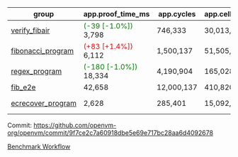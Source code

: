 | group | app.proof_time_ms | app.cycles | app.cells_used | leaf.proof_time_ms | leaf.cycles | leaf.cells_used |
| -- | -- | -- | -- | -- | -- | -- |
| [verify_fibair](https://github.com/openvm-org/openvm/blob/benchmark-results/benchmarks-dispatch/refs/heads/main/verify_fibair-9f7ce2c7a60918dbe5e69e717bc28aa6d4092678.md) |<span style='color: green'>(-39 [-1.0%])</span> 3,798 |  746,333 |  30,013,314 |- | - | - |
| [fibonacci_program](https://github.com/openvm-org/openvm/blob/benchmark-results/benchmarks-dispatch/refs/heads/main/fibonacci-9f7ce2c7a60918dbe5e69e717bc28aa6d4092678.md) |<span style='color: red'>(+83 [+1.4%])</span> 6,112 |  1,500,137 |  51,505,102 |<span style='color: red'>(+335 [+2.3%])</span> 15,130 |  3,172,014 |  128,865,487 |
| [regex_program](https://github.com/openvm-org/openvm/blob/benchmark-results/benchmarks-dispatch/refs/heads/main/regex-9f7ce2c7a60918dbe5e69e717bc28aa6d4092678.md) |<span style='color: green'>(-180 [-1.0%])</span> 18,334 |  4,190,904 |  165,028,173 |<span style='color: green'>(-108 [-0.4%])</span> 30,284 |  6,523,133 |  291,301,869 |
| [fib_e2e](https://github.com/openvm-org/openvm/blob/benchmark-results/benchmarks-dispatch/refs/heads/main/fib_e2e-9f7ce2c7a60918dbe5e69e717bc28aa6d4092678.md) | 42,658 |  12,000,137 |  410,820,430 | 91,446 |  19,059,192 |  770,639,666 |
| [ecrecover_program](https://github.com/openvm-org/openvm/blob/benchmark-results/benchmarks-dispatch/refs/heads/main/ecrecover-9f7ce2c7a60918dbe5e69e717bc28aa6d4092678.md) | 2,628 |  285,401 |  15,092,297 |<span style='color: red'>(+589 [+1.4%])</span> 42,661 |  9,663,286 |  440,557,216 |


Commit: https://github.com/openvm-org/openvm/commit/9f7ce2c7a60918dbe5e69e717bc28aa6d4092678

[Benchmark Workflow](https://github.com/openvm-org/openvm/actions/runs/12685713138)
